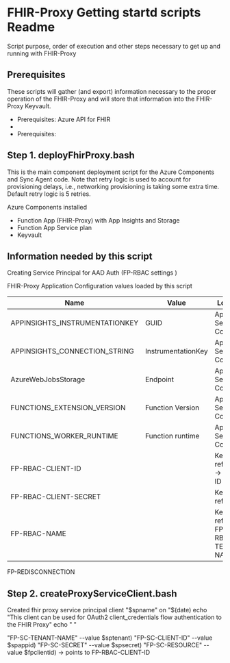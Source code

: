 # FHIR-Proxy Getting startd scripts Readme
Script purpose, order of execution and other steps necessary to get up and running with FHIR-Proxy


## Prerequisites 

These scripts will gather (and export) information necessary to the proper operation of the FHIR-Proxy and will store that information into the FHIR-Proxy Keyvault.  
 - Prerequisites:  Azure API for FHIR 
 - 
 - Prerequisites:  


## Step 1.  deployFhirProxy.bash
This is the main component deployment script for the Azure Components and Sync Agent code.  Note that retry logic is used to account for provisioning delays, i.e., networking provisioning is taking some extra time.  Default retry logic is 5 retries.   

Azure Components installed 
 - Function App (FHIR-Proxy) with App Insights and Storage 
 - Function App Service plan 
 - Keyvault

Information needed by this script 
 - 
 

Creating Service Principal for AAD Auth (FP-RBAC settings )

FHIR-Proxy Application Configuration values loaded by this script 

Name                               | Value                      | Located              
-----------------------------------|----------------------------|--------------------
APPINSIGHTS_INSTRUMENTATIONKEY     | GUID                       | App Service Config  
APPINSIGHTS_CONNECTION_STRING      | InstrumentationKey         | App Service Config 
AzureWebJobsStorage                | Endpoint                   | App Service Config 
FUNCTIONS_EXTENSION_VERSION        | Function Version           | App Service Config 
FUNCTIONS_WORKER_RUNTIME           | Function runtime           | App Service Config
FP-RBAC-CLIENT-ID                  |                            | Keyvault reference -> client ID
FP-RBAC-CLIENT-SECRET              |                            | Keyvault reference  
FP-RBAC-NAME                       |                            | Keyvault reference FP-RBAC-TENANT-NAME                |                            | Keyvault reference 
FP-REDISCONNECTION


## Step 2.  createProxyServiceClient.bash

Created fhir proxy service principal client "$spname" on "$(date)
		echo "This client can be used for OAuth2 client_credentials flow authentication to the FHIR Proxy"
		echo " "

 "FP-SC-TENANT-NAME" --value $sptenant)
 "FP-SC-CLIENT-ID" --value $spappid)
 "FP-SC-SECRET" --value $spsecret)
 "FP-SC-RESOURCE" --value $fpclientid) -> points to FP-RBAC-CLIENT-ID